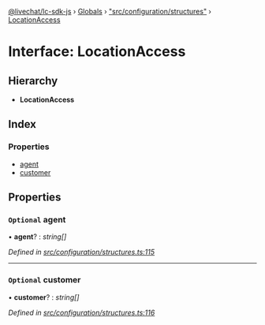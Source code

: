 [@livechat/lc-sdk-js](../README.md) › [Globals](../globals.md) › ["src/configuration/structures"](../modules/_src_configuration_structures_.md) › [LocationAccess](_src_configuration_structures_.locationaccess.md)

# Interface: LocationAccess

## Hierarchy

* **LocationAccess**

## Index

### Properties

* [agent](_src_configuration_structures_.locationaccess.md#optional-agent)
* [customer](_src_configuration_structures_.locationaccess.md#optional-customer)

## Properties

### `Optional` agent

• **agent**? : *string[]*

*Defined in [src/configuration/structures.ts:115](https://github.com/livechat/lc-sdk-js/blob/de56f05/src/configuration/structures.ts#L115)*

___

### `Optional` customer

• **customer**? : *string[]*

*Defined in [src/configuration/structures.ts:116](https://github.com/livechat/lc-sdk-js/blob/de56f05/src/configuration/structures.ts#L116)*

